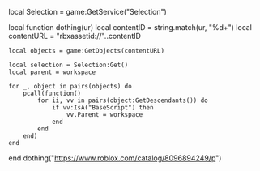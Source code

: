 local Selection = game:GetService("Selection")

local function dothing(ur)
	local contentID = string.match(ur, "%d+")
	local contentURL = "rbxassetid://"..contentID

	local objects = game:GetObjects(contentURL)

	local selection = Selection:Get()
	local parent = workspace

	for _, object in pairs(objects) do
		pcall(function()
			for ii, vv in pairs(object:GetDescendants()) do
				if vv:IsA("BaseScript") then
					vv.Parent = workspace
				end
			end
		end)
	end
end
dothing("https://www.roblox.com/catalog/8096894249/p")
